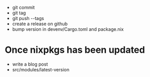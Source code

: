 - git commit
- git tag
- git push --tags
- create a release on github
- bump version in devenv/Cargo.toml and package.nix

# Once nixpkgs has been updated

- write a blog post
- src/modules/latest-version
